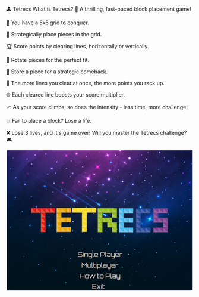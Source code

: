 🕹️ Tetrecs
What is Tetrecs?
🚀 A thrilling, fast-paced block placement game!

🔢 You have a 5x5 grid to conquer.

🧩 Strategically place pieces in the grid.

🏆 Score points by clearing lines, horizontally or vertically.

🔄 Rotate pieces for the perfect fit.

💾 Store a piece for a strategic comeback.

🚀 The more lines you clear at once, the more points you rack up.

🌐 Each cleared line boosts your score multiplier.

📈 As your score climbs, so does the intensity - less time, more challenge!

💥 Fail to place a block? Lose a life.

❌ Lose 3 lives, and it's game over! Will you master the Tetrecs challenge? 🎮



<p align="center">
  <img src="https://raw.githubusercontent.com/DwijeshD/Tetrecs/main/src/main/Tetrecs%20Images/Main%20Menu.png" alt="Alt text" width="500">
</p>
